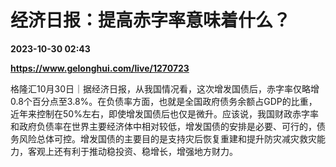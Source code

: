 # 经济日报：提高赤字率意味着什么？

**2023-10-30 02:43**

**https://www.gelonghui.com/live/1270723**

格隆汇10月30日｜据经济日报，从我国情况看，这次增发国债后，赤字率仅略增0.8个百分点至3.8%。在负债率方面，也就是全国政府债务余额占GDP的比重，近年来控制在50%左右，即使增发国债后也仅是微升。应该说，我国财政赤字率和政府负债率在世界主要经济体中相对较低，增发国债的安排是必要、可行的，债务风险总体可控。增发国债的主要目的是支持灾后恢复重建和提升防灾减灾救灾能力，客观上还有利于推动稳投资、稳增长，增强地方财力。